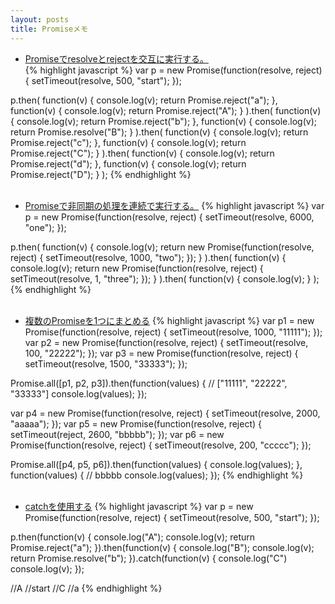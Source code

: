 ```yaml
---
layout: posts
title: Promiseメモ 
---
```

  
* [Promiseでresolveとrejectを交互に実行する。](http://jsrun.it/38elements/Promise_resolve_and_reject)  
{% highlight javascript %}
var p = new Promise(function(resolve, reject) { setTimeout(resolve, 500, "start"); });

p.then(
    function(v) {
        console.log(v);
        return Promise.reject("a");
    },
    function(v) {
        console.log(v);
        return Promise.reject("A");
    }
).then(
        function(v) {
        console.log(v);
        return Promise.reject("b");
    },
    function(v) {
        console.log(v);
        return Promise.resolve("B");
    }
).then(
    function(v) {
        console.log(v);
        return Promise.reject("c");
    },
    function(v) {
        console.log(v);
        return Promise.reject("C");
    }
).then(
    function(v) {
        console.log(v);
        return Promise.reject("d");
    },
    function(v) {
        console.log(v);
        return Promise.reject("D");
    }
);
{% endhighlight %}   
<br/>   

* [Promiseで非同期の処理を連続で実行する。](http://jsrun.it/38elements/promise_settimeout)
{% highlight javascript %}
var p = new Promise(function(resolve, reject) { setTimeout(resolve, 6000, "one"); });

p.then(
    function(v) {
        console.log(v);
        return new Promise(function(resolve, reject) { setTimeout(resolve, 1000, "two"); });
    }
).then(
    function(v) {
        console.log(v);
        return new Promise(function(resolve, reject) { setTimeout(resolve, 1, "three"); });
    }
).then(
     function(v) {
        console.log(v);
    }
);
{% endhighlight %}  
<br/>   

* [複数のPromiseを1つにまとめる](http://jsrun.it/38elements/promise3)
{% highlight javascript %}
var p1 = new Promise(function(resolve, reject) { setTimeout(resolve, 1000, "11111"); });
var p2 = new Promise(function(resolve, reject) { setTimeout(resolve, 100, "22222"); });
var p3 = new Promise(function(resolve, reject) { setTimeout(resolve, 1500, "33333"); });

Promise.all([p1, p2, p3]).then(function(values) {
    // ["11111", "22222", "33333"] 
    console.log(values);
});

var p4 = new Promise(function(resolve, reject) { setTimeout(resolve, 2000, "aaaaa"); });
var p5 = new Promise(function(resolve, reject) { setTimeout(reject, 2600, "bbbbb"); });
var p6 = new Promise(function(resolve, reject) { setTimeout(resolve, 200, "ccccc"); });

Promise.all([p4, p5, p6]).then(function(values) {
    console.log(values);
}, function(values) {
    // bbbbb 
    console.log(values);
});
{% endhighlight %}  
<br/>   

* [catchを使用する](http://jsrun.it/38elements/promise_catch)
{% highlight javascript %}
var p = new Promise(function(resolve, reject) { setTimeout(resolve, 500, "start"); });

p.then(function(v) {
    console.log("A");
    console.log(v);
    return Promise.reject("a");
}).then(function(v) {
    console.log("B");
    console.log(v);
    return Promise.resolve("b");
}).catch(function(v) {
    console.log("C")
    console.log(v);
});

//A
//start
//C
//a
{% endhighlight %}  
